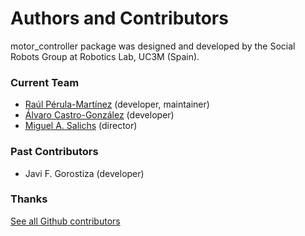 # Authors and Contributors

motor_controller package was designed and developed by the Social Robots Group at Robotics Lab, UC3M (Spain).

### Current Team

* [Raúl Pérula-Martínez](https://github.com/raulperula) (developer, maintainer)
* [Álvaro Castro-González](https://github.com/alvarokas) (developer)
* [Miguel A. Salichs](http://roboticslab.uc3m.es/roboticslab/people/miguel-salichs) (director)


### Past Contributors

* Javi F. Gorostiza (developer)


### Thanks

[See all Github contributors](https://github.com/UC3MSocialRobots/maggie_devices/contributors)
